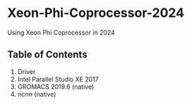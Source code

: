 # Xeon-Phi-Coprocessor-2024

Using Xeon Phi Coprocessor in 2024

## Table of Contents

1. Driver
2. Intel Parallel Studio XE 2017
3. GROMACS 2019.6 (native)
4. ncnn (native)
